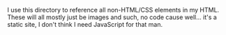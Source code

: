 I use this directory to reference all non-HTML/CSS elements in my HTML. These will all mostly just be images and such, no code cause well... it's a static site, I don't think I need JavaScript for that man.
